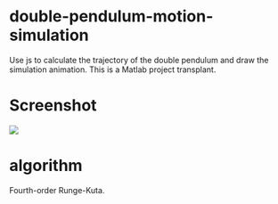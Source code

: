# double-pendulum-motion-simulation
Use js to calculate the trajectory of the double pendulum and draw the simulation animation. This is a Matlab project transplant.
# Screenshot
![](https://upload-images.jianshu.io/upload_images/19767311-a23040d6c5c00822.gif?imageMogr2/auto-orient/strip)
# algorithm
Fourth-order Runge-Kuta.
